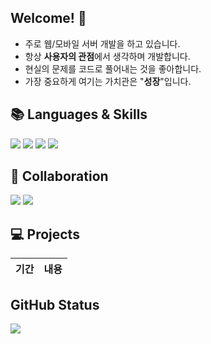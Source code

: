 ## Welcome! 👋
- 주로 웹/모바일 서버 개발을 하고 있습니다.
- 항상 **사용자의 관점**에서 생각하며 개발합니다.
- 현실의 문제를 코드로 풀어내는 것을 좋아합니다.
- 가장 중요하게 여기는 가치관은 "**성장**"입니다.

## 📚 Languages & Skills

<img src="https://img.shields.io/badge/flutter-1B2834?style=for-the-badge&logo=flutter&logoColor=blue">
<img src="https://img.shields.io/badge/dart-4479A1?style=for-the-badge&logo=dart&logoColor=white">
<img src="https://img.shields.io/badge/firebase-F47C01?style=for-the-badge&logo=firebase&logoColor=yellow">
<img src="https://img.shields.io/badge/kotlin-C115E3?style=for-the-badge&logo=kotlin&logoColor=white">

## 🔗 Collaboration

<img src="https://img.shields.io/badge/github-181717?style=for-the-badge&logo=github&logoColor=white">
<img src="https://img.shields.io/badge/slack-4A154B?style=for-the-badge&logo=slack&logoColor=white">

## 💻 Projects

[//]: # (사이드 프로젝트 1. SMF, 2. 트티, 3. 나비, 4. 두손꼭DO전)
[//]: # (노션으로 틀 구성하고 링크 생성하기 -> 시연영상, 역할, 기간, 사용 기술, 구성인원, 아이콘, 서비스 요약)

| 기간                | 내용                                        | 
|-------------------|:---------------------------------------------:|

[//]: # (| 2022.03 ~ 2022.03 | [당신의 발자취&#40;갤러리 앱 서비스&#41;]&#40;https://ljw1.notion.site/0b6ebf5fdd874734b2fc3afe81df6e29&#41; |)

[//]: # (| 2023.03 ~ 2023.06 | [아마촌&#40;아마추어 개발자들을 위한 프로젝트 매칭 서비스&#41;]&#40;https://ljw1.notion.site/Amachon-10cc638563f24c2482c2424913622246&#41; |)

[//]: # (| 2023.06 ~ 2023.06 | [알콜프리&#40;GPT 기반 칵테일 추천 & 레시피 제공 서비스&#41;]&#40;https://ljw1.notion.site/21293beb678b4013a457e67e873885ee&#41; |)

[//]: # (| 2023.07 ~ 2023.09 | [셀레브렘&#40;광고주&인플루언서 매칭 서비스&#41;]&#40;https://ljw1.notion.site/Celebrem-2539819165c442789323e4f171dc2bb3&#41; |)

[//]: # (| 2024.05 ~ 2024.07 | [농부의 꿈&#40;공공 데이터 기반 농업 활동 지원 앱 서비스&#41;]&#40;https://ljw1.notion.site/550749b80649431784cd1edd65c237ec&#41; |)

## GitHub Status
<img src="https://github-readme-stats.vercel.app/api?username=youksimgyu&theme=blue-green"/>
